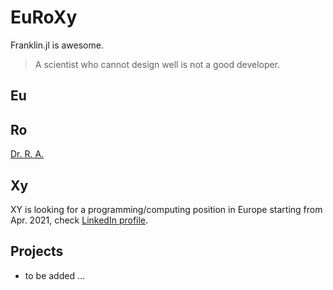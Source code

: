 # EuRoXy

<!-- \toc -->

Franklin.jl is awesome.

> A scientist who cannot design well is not a good developer.

## Eu

<!-- [Human languages](/menu1.md/) -->

## Ro

[Dr. R. A.](http://numpde.xyz)

## Xy

XY is looking for a programming/computing position in Europe starting from Apr. 2021, check [LinkedIn profile](https://www.linkedin.com/in/hou-xinyuan/).

## Projects

- to be added ...



